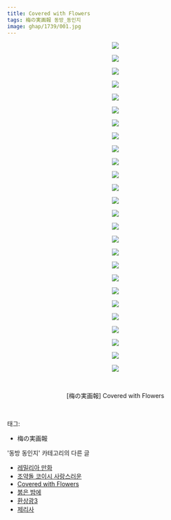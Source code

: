 ```yaml
---
title: Covered with Flowers
tags: 梅の実画報 동방_동인지
image: ghap/1739/001.jpg
---
```

<div class="article">
<p style="text-align: center; clear: none; float: none;"><img src="{{ site.nasurl }}/ghap/1739/001.jpg"/></p>
<p style="text-align: center; clear: none; float: none;"><img src="{{ site.nasurl }}/ghap/1739/002.jpg"/></p>
<p style="text-align: center; clear: none; float: none;"><img src="{{ site.nasurl }}/ghap/1739/003.jpg"/></p>
<p style="text-align: center; clear: none; float: none;"><img src="{{ site.nasurl }}/ghap/1739/004.jpg"/></p>
<p style="text-align: center; clear: none; float: none;"><img src="{{ site.nasurl }}/ghap/1739/005.jpg"/></p>
<p style="text-align: center; clear: none; float: none;"><img src="{{ site.nasurl }}/ghap/1739/006.jpg"/></p>
<p style="text-align: center; clear: none; float: none;"><img src="{{ site.nasurl }}/ghap/1739/007.jpg"/></p>
<p style="text-align: center; clear: none; float: none;"><img src="{{ site.nasurl }}/ghap/1739/008.jpg"/></p>
<p style="text-align: center; clear: none; float: none;"><img src="{{ site.nasurl }}/ghap/1739/009.jpg"/></p>
<p style="text-align: center; clear: none; float: none;"><img src="{{ site.nasurl }}/ghap/1739/010.jpg"/></p>
<p style="text-align: center; clear: none; float: none;"><img src="{{ site.nasurl }}/ghap/1739/011.jpg"/></p>
<p style="text-align: center; clear: none; float: none;"><img src="{{ site.nasurl }}/ghap/1739/012.jpg"/></p>
<p style="text-align: center; clear: none; float: none;"><img src="{{ site.nasurl }}/ghap/1739/013.jpg"/></p>
<p style="text-align: center; clear: none; float: none;"><img src="{{ site.nasurl }}/ghap/1739/014.jpg"/></p>
<p style="text-align: center; clear: none; float: none;"><img src="{{ site.nasurl }}/ghap/1739/015.jpg"/></p>
<p style="text-align: center; clear: none; float: none;"><img src="{{ site.nasurl }}/ghap/1739/016.jpg"/></p>
<p style="text-align: center; clear: none; float: none;"><img src="{{ site.nasurl }}/ghap/1739/017.jpg"/></p>
<p style="text-align: center; clear: none; float: none;"><img src="{{ site.nasurl }}/ghap/1739/018.jpg"/></p>
<p style="text-align: center; clear: none; float: none;"><img src="{{ site.nasurl }}/ghap/1739/019.jpg"/></p>
<p style="text-align: center; clear: none; float: none;"><img src="{{ site.nasurl }}/ghap/1739/020.jpg"/></p>
<p style="text-align: center; clear: none; float: none;"><img src="{{ site.nasurl }}/ghap/1739/021.jpg"/></p>
<p style="text-align: center; clear: none; float: none;"><img src="{{ site.nasurl }}/ghap/1739/022.jpg"/></p>
<p style="text-align: center; clear: none; float: none;"><img src="{{ site.nasurl }}/ghap/1739/023.jpg"/></p>
<p style="text-align: center; clear: none; float: none;"><img src="{{ site.nasurl }}/ghap/1739/024.jpg"/></p>
<p style="text-align: center; clear: none; float: none;"><img src="{{ site.nasurl }}/ghap/1739/025.jpg"/></p>
<p style="text-align: center; clear: none; float: none;"><img src="{{ site.nasurl }}/ghap/1739/026.jpg"/></p>
<p style="text-align: center; clear: none; float: none;"><br/></p>
<p style="text-align: center; clear: none; float: none;">[梅の実画報] Covered with Flowers</p>
<p><br/></p>
</div><div class="tagTrail">
<p>태그: </p>
<ul>
<li>梅の実画報</li>
</ul>
</div><div class="another">
<p>'동방 동인지' 카테고리의 다른 글</p>
<ul>
<li><a href="/2016-08-21-ghap_1742">레밀리아 만화</a></li>
<li><a href="/2016-08-21-ghap_1741">조약돌 코이시 사랑스러운</a></li>
<li><a href="/2016-08-21-ghap_1739">Covered with Flowers</a></li>
<li><a href="/2016-08-21-ghap_1738">붉은 밤에</a></li>
<li><a href="/2016-08-20-ghap_1736">환상광3</a></li>
<li><a href="/2016-08-20-ghap_1735">제리사</a></li>
</ul>
</div><div class="cb_module cb_fluid">
<div class="cb_wrt cb_profile">
</div><!-- commentList close -->
</div>